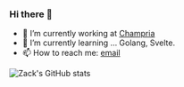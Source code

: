 ### Hi there 👋

- 🔭 I’m currently working at [Champria](https://champria.gg)
- 🌱 I’m currently learning ... Golang, Svelte.
- 📫 How to reach me: [email](mailto:zackmyers@lavabit.com)


![Zack's GitHub stats](https://github-readme-stats.vercel.app/api?username=zackartz&show_icons=true&theme=onedark)
